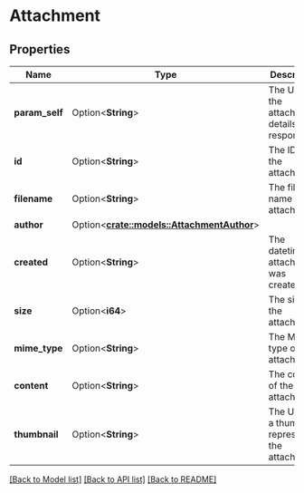 # Attachment

## Properties

Name | Type | Description | Notes
------------ | ------------- | ------------- | -------------
**param_self** | Option<**String**> | The URL of the attachment details response. | [optional][readonly]
**id** | Option<**String**> | The ID of the attachment. | [optional][readonly]
**filename** | Option<**String**> | The file name of the attachment. | [optional][readonly]
**author** | Option<[**crate::models::AttachmentAuthor**](Attachment_author.md)> |  | [optional]
**created** | Option<**String**> | The datetime the attachment was created. | [optional][readonly]
**size** | Option<**i64**> | The size of the attachment. | [optional][readonly]
**mime_type** | Option<**String**> | The MIME type of the attachment. | [optional][readonly]
**content** | Option<**String**> | The content of the attachment. | [optional][readonly]
**thumbnail** | Option<**String**> | The URL of a thumbnail representing the attachment. | [optional][readonly]

[[Back to Model list]](../README.md#documentation-for-models) [[Back to API list]](../README.md#documentation-for-api-endpoints) [[Back to README]](../README.md)


